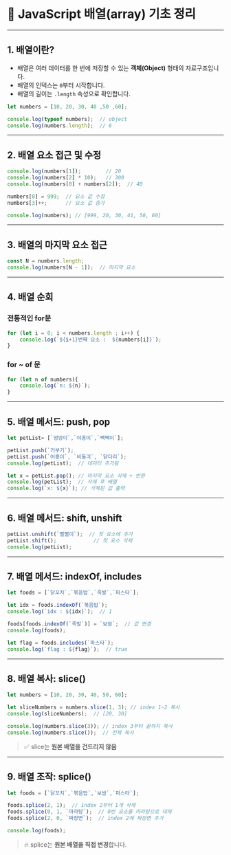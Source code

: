 
# 📘 JavaScript 배열(array) 기초 정리

---

## 1. 배열이란?

- 배열은 여러 데이터를 한 번에 저장할 수 있는 **객체(Object)** 형태의 자료구조입니다.
- 배열의 인덱스는 `0`부터 시작합니다.
- 배열의 길이는 `.length` 속성으로 확인합니다.

```js
let numbers = [10, 20, 30, 40 ,50 ,60];

console.log(typeof numbers);  // object
console.log(numbers.length);  // 6
```

---

## 2. 배열 요소 접근 및 수정

```js
console.log(numbers[1]);        // 20
console.log(numbers[2] * 10);   // 300
console.log(numbers[0] + numbers[2]);  // 40

numbers[0] = 999;  // 요소 값 수정
numbers[3]++;      // 요소 값 증가

console.log(numbers); // [999, 20, 30, 41, 50, 60]
```

---

## 3. 배열의 마지막 요소 접근

```js
const N = numbers.length;
console.log(numbers[N - 1]);  // 마지막 요소
```

---

## 4. 배열 순회

### 전통적인 for문
```js
for (let i = 0; i < numbers.length ; i++) {
    console.log(`${i+1}번째 요소 :  ${numbers[i]}`);
}
```

### for ~ of 문
```js
for (let n of numbers){
    console.log(`n: ${n}`);
}
```

---

## 5. 배열 메서드: push, pop

```js
let petList= [`멍멍이`,`야옹이`,`짹짹이`];

petList.push(`거부기`);
petList.push(`어흥이`, `비둘긔`, `닭다리`);
console.log(petList);  // 데이터 추가됨

let x = petList.pop(); // 마지막 요소 삭제 + 반환
console.log(petList);  // 삭제 후 배열
console.log(`x: ${x}`); // 삭제된 값 출력
```

---

## 6. 배열 메서드: shift, unshift

```js
petList.unshift(`뻘뻘이`);  // 첫 요소에 추가
petList.shift();            // 첫 요소 삭제
console.log(petList);
```

---

## 7. 배열 메서드: indexOf, includes

```js
let foods = [`닭꼬치`,`볶음밥`,`족발`,`파스타`];

let idx = foods.indexOf(`볶음밥`);
console.log(`idx : ${idx}`);  // 1

foods[foods.indexOf(`족발`)] = `보쌈`;  // 값 변경
console.log(foods);

let flag = foods.includes(`파스타`);
console.log(`flag : ${flag}`);  // true
```

---

## 8. 배열 복사: slice()

```js
let numbers = [10, 20, 30, 40, 50, 60];

let sliceNumbers = numbers.slice(1, 3); // index 1~2 복사
console.log(sliceNumbers);  // [20, 30]

console.log(numbers.slice(3)); // index 3부터 끝까지 복사
console.log(numbers.slice());  // 전체 복사
```

> ✅ slice는 **원본 배열을 건드리지 않음**

---

## 9. 배열 조작: splice()

```js
let foods = [`닭꼬치`,`볶음밥`,`보쌈`,`파스타`];

foods.splice(2, 1);  // index 2부터 1개 삭제
foods.splice(0, 1, `마라탕`);  // 0번 요소를 마라탕으로 대체
foods.splice(2, 0, `짜장면`);  // index 2에 짜장면 추가

console.log(foods);
```

> 🔥 splice는 **원본 배열을 직접 변경**합니다.
